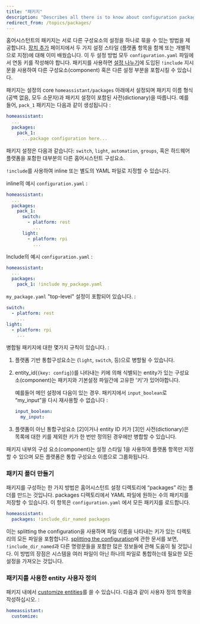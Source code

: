 ```yaml
---
title: "패키지"
description: "Describes all there is to know about configuration packages in Home Assistant."
redirect_from: /topics/packages/
---
```


홈어시스턴트의 패키지는 서로 다른 구성요소의 설정을 하나로 묶을 수 있는 방법을 제공합니다. [장치 추가](/docs/configuration/devices/) 페이지에서 두 가지 설정 스타일 (플랫폼 항목을 함께 또는 개별적으로 지정)에 대해 이미 배웠습니다. 이 두 설정 방법 모두 `configuration.yaml` 파일에서 연동 키를 작성해야 합니다. 패키지를 사용하면 [설정 나누기](/docs/configuration/splitting_configuration)에 도입된 `!include` 지시문을 사용하여 다른 구성요소(component) 혹은 다른 설정 부분을 포함시킬 수 있습니다.  

패키지는 설정의 core `homeassistant/packages` 아래에서 설정되며 패키지 이름 형식(공백 없음, 모두 소문자)과 패키지 설정이 포함된 사전(dictionary)을 따릅니다. 예를 들어, `pack_1` 패키지는 다음과 같이 생성됩니다 :


```yaml
homeassistant:
  ...
  packages: 
    pack_1:
      ...package configuration here...
```

패키지 설정은 다음과 같습니다: `switch`, `light`, `automation`, `groups`, 혹은 하드웨어 플랫폼을 포함한 대부분의 다른 홈어시스턴트 구성요소.

`!include`를 사용하여 inline 또는 별도의 YAML 파일로 지정할 수 있습니다.

inline의 예시 `configuration.yaml` :

```yaml
homeassistant:
  ...
  packages: 
    pack_1:
      switch:
        - platform: rest
          ...
      light:
        - platform: rpi
          ...
```

Include의 예시 `configuration.yaml` :

```yaml
homeassistant:
  ...
  packages: 
    pack_1: !include my_package.yaml
```

`my_package.yaml` "top-level" 설정이 포함되어 있습니다. :

```yaml
switch:
  - platform: rest
    ...
light:
  - platform: rpi
    ...
```

병합될 패키지에 대한 몇가지 규칙이 있습니다. :

1. 플랫폼 기반 통합구성요소는 (`light`, `switch`, 등)으로 병할될 수 있습니다.
2. entity_id(`{key: config}`)를 나타내는 키에 의해 식별되는 entity가 있는 구성요소(component)는 패키지와 기본설정 파일간에 고유한 '키'가 있어야합니다. 

    예를들어 메인 설정에 다음이 있는 경우. 패키지에서 `input_boolean`로 “my_input”을 다시 재사용할 수 없습니다 :
    
    ```yaml
    input_boolean:
      my_input:
    ```
3. 플랫폼이 아닌 통합구성요소 [2]이거나 entity ID 키가 [3]인 사전(dictionary)은 목록에 대한 키를 제외한 키가 한 번만 정의된 경우에만 병합할  수 있습니다. 

<div class='note tip'>
패키지 내부의 구성 요소(component)는 설정 스타일 1을 사용하여 플랫폼 항목만 지정할 수 있으며 모든 플랫폼은 통합 구성요소 이름으로 그룹화됩니다.
</div>

### 패키지 폴더 만들기

패키지를 구성하는 한 가지 방법은 홈어시스턴트 설정 디렉토리에 “packages” 라는 폴더를 만드는 것입니다. packages 디렉토리에서 YAML 파일에 원하는 수의 패키지를 저장할 수 있습니다. 이 항목은 `configuration.yaml` 에서 모든 패키지를 로드합니다. 

```yaml
homeassistant:
  packages: !include_dir_named packages
```

이는 splitting the configuration을 사용하며 파일 이름을 나타내는 키가 있는 디렉토리의 모든 파일을 포함합니다.
[splitting the configuration](/docs/configuration/splitting_configuration/)에 관한 문서를 보면, `!include_dir_named`과 다른 명령문들을 포함한 많은 정보들에 관해 도움이 될 것입니다. 
이 방법의 장점은 시스템을 여러 파일이 아닌 하나의 파일로 통합하는데 필요한 모든 설정을 가져오는 것입니다.

### 패키지를 사용한 entity 사용자 정의

패키지 내에서 [customize entities](/docs/configuration/customizing-devices/)를 쓸 수 있습니다. 다음과 같이 사용자 정의 항목을 작성하십시오. : 

```yaml
homeassistant:
  customize:
```
